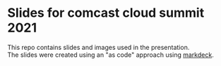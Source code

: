 # Slides for comcast cloud summit 2021

This repo contains slides and images used in the presentation.  
The slides were created using an "as code" approach using [markdeck](https://github.com/arnehilmann/markdeck#install-markdeck-tldr).
